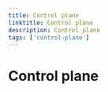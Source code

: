```yaml
---
title: Control plane
linktitle: Control plane
description: Control plane
tags: ['control-plane']
---
```

# Control plane
